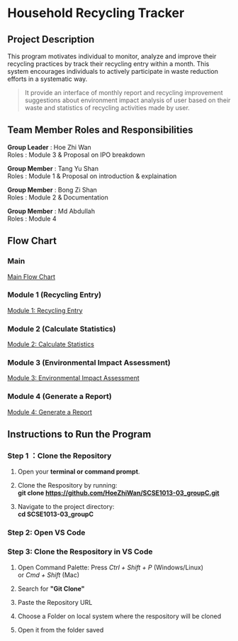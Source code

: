 # Household Recycling Tracker
## Project Description
This program motivates individual to monitor, analyze and improve their recycling practices by track their recycling entry within a month. This system encourages individuals to actively participate in waste reduction efforts in a systematic way.
> It provide an interface of monthly report and recycling improvement suggestions about environment impact analysis of user based on their waste and statistics of recycling activities made by user.

## Team Member Roles and Responsibilities 
__Group Leader__ : Hoe Zhi Wan<br>
Roles : Module 3 & Proposal on IPO breakdown

__Group Member__ : Tang Yu Shan<br>
Roles : Module 1 & Proposal on introduction & explaination

__Group Member__ : Bong Zi Shan<br>
Roles : Module 2 & Documentation

__Group Member__ : Md Abdullah<br>
Roles : Module 4

## Flow Chart
### Main
[Main Flow Chart](img/Main.png)

### Module 1 (Recycling Entry)
[Module 1: Recycling Entry](img/Function%201.png)

### Module 2 (Calculate Statistics)
[Module 2: Calculate Statistics](img/Function%202.png)

### Module 3 (Environmental Impact Assessment)
[Module 3: Environmental Impact Assessment](img/Function%203.png)

### Module 4 (Generate a Report)
[Module 4: Generate a Report](img/Function%204.png)

## Instructions to Run the Program
### Step 1 ：Clone the Repository
1) Open your **terminal or command prompt**.

2) Clone the Respository by running:<br> 
**git clone https://github.com/HoeZhiWan/SCSE1013-03_groupC.git**

3) Navigate to the project directory:<br>
**cd SCSE1013-03_groupC**

### Step 2: Open VS Code

### Step 3: Clone the Respository in VS Code
1) Open Command Palette:
Press  *Ctrl + Shift + P* (Windows/Linux) <br>
or *Cmd + Shift* (Mac)

2) Search for **"Git Clone"**
3) Paste the Repository URL
4) Choose a Folder on local system where the respository will be cloned
5) Open it from the folder saved


